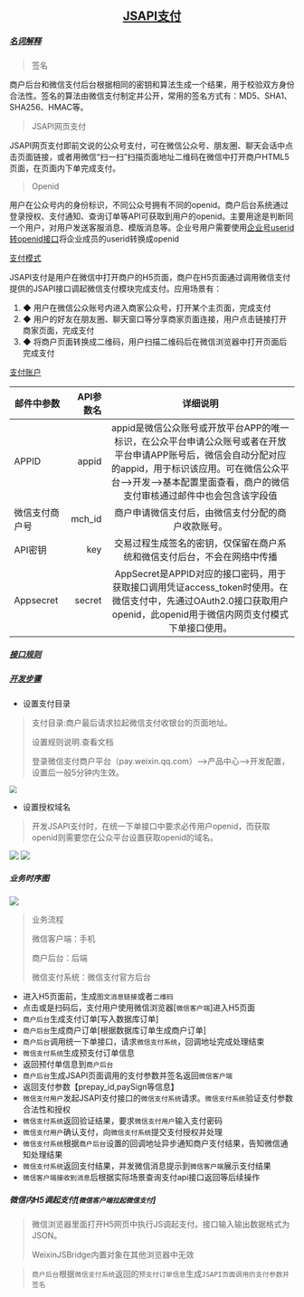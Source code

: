 

<h2 align="center"><a href="https://pay.weixin.qq.com/wiki/doc/api/jsapi.php?chapter=7_1">JSAPI支付</a></h2>

##### [名词解释](https://pay.weixin.qq.com/wiki/doc/api/jsapi.php?chapter=2_2)

> 签名

商户后台和微信支付后台根据相同的密钥和算法生成一个结果，用于校验双方身份合法性。签名的算法由微信支付制定并公开，常用的签名方式有：MD5、SHA1、SHA256、HMAC等。

> JSAPI网页支付

JSAPI网页支付即前文说的公众号支付，可在微信公众号、朋友圈、聊天会话中点击页面链接，或者用微信“扫一扫”扫描页面地址二维码在微信中打开商户HTML5页面，在页面内下单完成支付。

> Openid

用户在公众号内的身份标识，不同公众号拥有不同的openid。商户后台系统通过登录授权、支付通知、查询订单等API可获取到用户的openid。主要用途是判断同一个用户，对用户发送客服消息、模版消息等。企业号用户需要使用[企业号userid转openid接口](http://qydev.weixin.qq.com/wiki/index.php?title=Userid与openid互换接口)将企业成员的userid转换成openid

[支付模式](https://pay.weixin.qq.com/wiki/doc/api/jsapi.php?chapter=2_1)

JSAPI支付是用户在微信中打开商户的H5页面，商户在H5页面通过调用微信支付提供的JSAPI接口调起微信支付模块完成支付。应用场景有：

1. ◆ 用户在微信公众账号内进入商家公众号，打开某个主页面，完成支付
2. ◆ 用户的好友在朋友圈、聊天窗口等分享商家页面连接，用户点击链接打开商家页面，完成支付
3. ◆ 将商户页面转换成二维码，用户扫描二维码后在微信浏览器中打开页面后完成支付

[支付账户](https://pay.weixin.qq.com/wiki/doc/api/jsapi.php?chapter=3_1)

| 		邮件中参数       | 	API参数名	    |  	详细说明 	 |
| ----------   | --------:   | :-------: |
| 	APPID   | 	appid     |   appid是微信公众账号或开放平台APP的唯一标识，在公众平台申请公众账号或者在开放平台申请APP账号后，微信会自动分配对应的appid，用于标识该应用。可在微信公众平台-->开发-->基本配置里面查看，商户的微信支付审核通过邮件中也会包含该字段值    |
| 微信支付商户号 | 	mch_id      |  商户申请微信支付后，由微信支付分配的商户收款账号。   |
| API密钥   | 	key      |  交易过程生成签名的密钥，仅保留在商户系统和微信支付后台，不会在网络中传播    |
|Appsecret |	secret	  |		AppSecret是APPID对应的接口密码，用于获取接口调用凭证access_token时使用。在微信支付中，先通过OAuth2.0接口获取用户openid，此openid用于微信内网页支付模式下单接口使用。	|

##### [接口规则](https://pay.weixin.qq.com/wiki/doc/api/jsapi.php?chapter=4_1)

##### [开发步骤](https://pay.weixin.qq.com/wiki/doc/api/jsapi.php?chapter=7_3)

- 设置支付目录

> 支付目录:商户最后请求拉起微信支付收银台的页面地址。
>
> 设置规则说明.查看文档
>
> 登录微信支付商户平台（pay.weixin.qq.com）-->产品中心-->开发配置，设置后一般5分钟内生效。

<img src="https://pay.weixin.qq.com/wiki/doc/api/img/chapter7_3_1.png" style="zoom:80%;" />

- 设置授权域名

> 开发JSAPI支付时，在统一下单接口中要求必传用户openid，而获取openid则需要您在公众平台设置获取openid的域名。

<img src="https://pay.weixin.qq.com/wiki/doc/api/img/chapter7_3_2.png"  />

<img src="https://pay.weixin.qq.com/wiki/doc/api/img/chapter7_3_3.png"  />

##### 业务时序图

![](https://pay.weixin.qq.com/wiki/doc/api/img/chapter7_4_1.png)

> 业务流程
>
> 微信客户端：手机
>
> 商户后台：后端
>
> 微信支付系统：微信支付官方后台

- 进入H5页面前，生成`图文消息链接`或者`二维码`
- 点击或是扫码后，支付用户使用微信浏览器[`微信客户端`]进入H5页面
- `商户后台`生成支付订单[写入数据库订单]
- `商户后台`生成商户订单[根据数据库订单生成商户订单]
- `商户后台`调用统一下单接口，请求`微信支付系统`，回调地址完成处理结束
- `微信支付系统`生成预支付订单信息
- 返回预付单信息到`商户后台`
- `商户后台`生成JSAPI页面调用的支付参数并签名返回`微信客户端`
- 返回支付参数【prepay_id,paySign等信息】
- `微信支付用户`发起JSAPI支付接口的`微信支付系统`请求。`微信支付系统`验证支付参数合法性和授权
- `微信支付系统`返回验证结果，要求`微信支付用户`输入支付密码
- `微信支付用户`确认支付，向`微信支付系统`提交支付授权并处理
- `微信支付系统`根据`商户后台`设置的回调地址异步通知商户支付结果，告知微信通知处理结果
- `微信支付系统`返回支付结果，并发微信消息提示到`微信客户端`展示支付结果
- `微信客户端接收到消息`后根据实际场景查询支付api接口返回等后续操作

##### 微信内H5调起支付[`微信客户端拉起微信支付`]

> 微信浏览器里面打开H5网页中执行JS调起支付。接口输入输出数据格式为JSON。
>
> WeixinJSBridge内置对象在其他浏览器中无效

> `商户后台`根据`微信支付系统`返回的`预支付订单信息`生成`JSAPI页面调用的支付参数并签名`